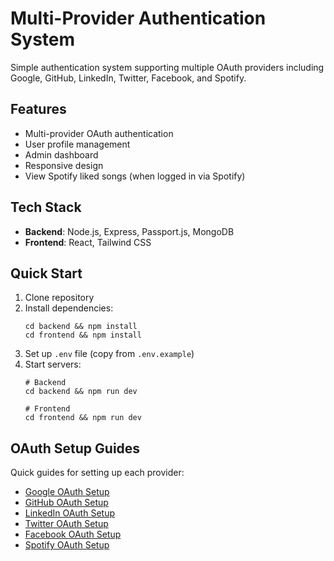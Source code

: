 # Multi-Provider Authentication System

Simple authentication system supporting multiple OAuth providers including Google, GitHub, LinkedIn, Twitter, Facebook, and Spotify.

## Features
- Multi-provider OAuth authentication
- User profile management
- Admin dashboard
- Responsive design
- View Spotify liked songs (when logged in via Spotify)

## Tech Stack
- **Backend**: Node.js, Express, Passport.js, MongoDB
- **Frontend**: React, Tailwind CSS

## Quick Start
1. Clone repository
2. Install dependencies:
   ```
   cd backend && npm install
   cd frontend && npm install
   ```
3. Set up `.env` file (copy from `.env.example`)
4. Start servers:
   ```
   # Backend
   cd backend && npm run dev
   
   # Frontend
   cd frontend && npm run dev
   ```

## OAuth Setup Guides
Quick guides for setting up each provider:

- [Google OAuth Setup](docs/google.md)
- [GitHub OAuth Setup](docs/github.md)
- [LinkedIn OAuth Setup](docs/linkedin.md)
- [Twitter OAuth Setup](docs/twitter.md)
- [Facebook OAuth Setup](docs/facebook.md)
- [Spotify OAuth Setup](docs/spotify.md)

